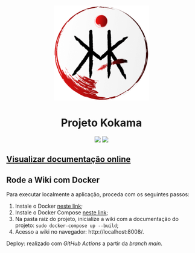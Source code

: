  <p align="center">
  <img src='docs/assets/img/logo.png' alt="Projeto Kokama" width="50%"/>
</p> 

<h1 align="center">
  Projeto Kokama
</h1>

<p align="center">
  <a href="https://fga-eps-mds.github.io/EPS-2020-2-G3/" target="_blank" alt="Projeto Kokama - Documentação"><img src="https://img.shields.io/badge/Projeto%20Kokama-Docs-black"></a>
  <a href="https://github.com/fga-eps-mds/EPS-2020-2-G3/pulls" target="_blank" alt="Projeto Kokama - Pull Requests"><img src="https://img.shields.io/github/issues-pr/fga-eps-mds/EPS-2020-2-G3?color=red&label=Pull%20Requests"></a>
</p>

## <p align="left"><a href="https://fga-eps-mds.github.io/EPS-2020-2-G3/">Visualizar documentação online</a></p>

## Rode a Wiki com Docker

Para executar localmente a aplicação, proceda com os seguintes passos:

1. Instale o Docker [neste link](https://docs.docker.com/install/linux/docker-ce/ubuntu/);
2. Instale o Docker Compose [neste link](https://docs.docker.com/compose/install/);
3. Na pasta raiz do projeto, inicialize a wiki com a documentação do projeto: `sudo docker-compose up --build`;
4. Acesso a wiki no navegador: http://localhost:8008/.

Deploy: realizado com _GitHub Actions_ a partir da _branch main_.
